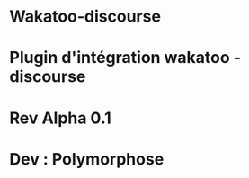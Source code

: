 # Wakatoo-discourse
# Plugin d'intégration wakatoo - discourse
# Rev Alpha 0.1
# Dev : Polymorphose
